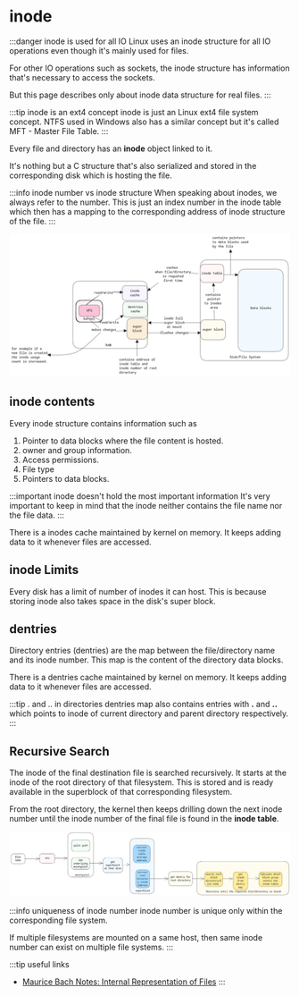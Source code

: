 # inode

:::danger inode is used for all IO
Linux uses an inode structure for all IO operations even though it's mainly used for files.

For other IO operations such as sockets, the inode structure has information that's necessary to access the sockets.

But this page describes only about inode data structure for real files.
:::

:::tip inode is an ext4 concept
inode is just an Linux ext4 file system concept.
NTFS used in Windows also has a similar concept
but it's called MFT - Master File Table.
:::

Every file and directory has an **inode** object linked to it.

It's nothing but a C structure that's also serialized and stored in the corresponding disk which is hosting the file.

:::info inode number vs inode structure
When speaking about inodes, we always refer to the number.
This is just an index number in the inode table
which then has a mapping to the corresponding address of inode structure of the file.
:::

![inode-data](../../../static/img/files-inode.excalidraw.png)

## inode contents

Every inode structure contains information such as

1. Pointer to data blocks where the file content is hosted.
2. owner and group information.
3. Access permissions.
4. File type
5. Pointers to data blocks.

:::important inode doesn't hold the most important information
It's very important to keep in mind that the inode neither contains the file name nor
the file data.
:::

There is a inodes cache maintained by kernel on memory.
It keeps adding data to it whenever files are accessed.

## inode Limits

Every disk has a limit of number of inodes it can host.
This is because storing inode also takes space in the disk's super block.

## dentries

Directory entries (dentries) are the map between the file/directory name and its inode number.
This map is the content of the directory data blocks.

There is a dentries cache maintained by kernel on memory.
It keeps adding data to it whenever files are accessed.

:::tip . and .. in directories
dentries map also contains entries with **.** and **..**
which points to inode of current directory and parent directory respectively.
:::

## Recursive Search

The inode of the final destination file is searched recursively.
It starts at the inode of the root directory of that filesystem.
This is stored and is ready available in the superblock of that corresponding filesystem.

From the root directory, the kernel then keeps drilling down the next inode number until the
inode number of the final file is found in the **inode table**.

![file-search](../../../static/img/file-finding-process.excalidraw.png)

:::info uniqueness of inode number
inode number is unique only within the corresponding file system.

If multiple filesystems are mounted on a same host, then same inode number can exist on multiple file systems.
:::

:::tip useful links

- [Maurice Bach Notes: Internal Representation of Files](https://github.com/suvratapte/Maurice-Bach-Notes/blob/master/4-Internal-Representation-of-Files.md)
  :::

